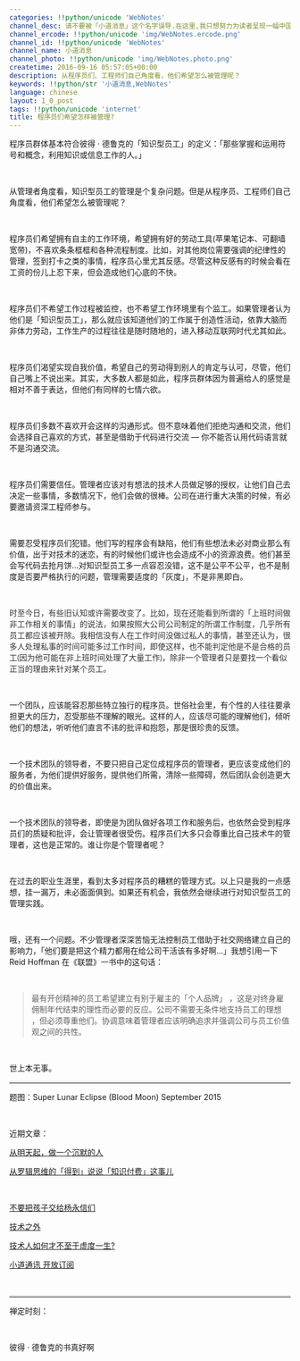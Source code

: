 ```yaml
---
categories: !!python/unicode 'WebNotes'
channel_desc: 请不要被「小道消息」这个名字误导.在这里,我只想努力为读者呈现一幅中国互联网的清明上河图.
channel_ercode: !!python/unicode 'img/WebNotes.ercode.png'
channel_id: !!python/unicode 'WebNotes'
channel_name: 小道消息
channel_photo: !!python/unicode 'img/WebNotes.photo.png'
createtime: 2016-09-16 05:57:05+00:00
description: 从程序员们、工程师们自己角度看，他们希望怎么被管理呢？
keywords: !!python/str '小道消息,WebNotes'
language: chinese
layout: 1_0_post
tags: !!python/unicode 'internet'
title: 程序员们希望怎样被管理?
---
```

<div class="rich_media_content" id="js_content">
<p>
         程序员群体基本符合彼得 · 德鲁克的「知识型员工」的定义：「那些掌握和运用符号和概念，利用知识或信息工作的人。」
        </p>
<p>
<br/>
</p>
<p>
         从管理者角度看，知识型员工的管理是个复杂问题。但是从程序员、工程师们自己角度看，他们希望怎么被管理呢？
        </p>
<p>
<br/>
</p>
<p>
         程序员们希望拥有自主的工作环境，希望拥有好的劳动工具(苹果笔记本、可翻墙宽带)，不喜欢条条框框和各种流程制度。比如，对其他岗位需要强调的纪律性的管理，签到打卡之类的事情，程序员心里尤其反感。尽管这种反感有的时候会看在工资的份儿上忍下来，但会造成他们心底的不快。
        </p>
<p>
<br/>
</p>
<p>
         程序员们不希望工作过程被监控，也不希望工作环境里有个监工。如果管理者认为他们是「知识型员工」，那么就应该知道他们的工作属于创造性活动，依靠大脑而非体力劳动，工作生产的过程往往是随时随地的，进入移动互联网时代尤其如此。
        </p>
<p>
<br/>
</p>
<p>
         程序员们渴望实现自我价值，希望自己的劳动得到别人的肯定与认可，尽管，他们自己嘴上不说出来。其实，大多数人都是如此，程序员群体因为普遍给人的感觉是相对不善于表达，但他们有同样的七情六欲。
        </p>
<p>
<br/>
</p>
<p>
         程序员们多数不喜欢开会这样的沟通形式。但不意味着他们拒绝沟通和交流，他们会选择自己喜欢的方式，甚至是借助于代码进行交流 — 你不能否认用代码语言就不是沟通交流。
        </p>
<p>
<br/>
</p>
<p>
         程序员们需要信任。管理者应该对有想法的技术人员做足够的授权，让他们自己去决定一些事情，多数情况下，他们会做的很棒。公司在进行重大决策的时候，有必要邀请资深工程师参与。
        </p>
<p>
<br/>
</p>
<p>
         需要忍受程序员们犯错。他们写的程序会有缺陷，他们有些想法未必对商业那么有价值，出于对技术的迷恋，有的时候他们或许也会造成不小的资源浪费。他们甚至会写代码去抢月饼…对知识型员工多一点容忍没错，这不是公平不公平，也不是制度是否要严格执行的问题，管理需要适度的「灰度」，不是非黑即白。
        </p>
<p>
<br/>
</p>
<p>
<span style="color: rgb(51, 51, 51); font-family: Lato, Helvetica, Arial, freesans, clean, sans-serif;">
          时至今日，有些旧认知或许需要改变了。比如，现在还能看到所谓的「上班时间做非工作相关的事情」的说法，如果按照大公司公司制定的所谓工作制度，几乎所有员工都应该被开除。我相信没有人在工作时间没做过私人的事情，甚至还认为，很多人处理私事的时间可能多过工作时间，即使这样，也不能判定他是不是合格的员工(因为他可能在非上班时间处理了大量工作)，除非一个管理者只是要找一个看似正当的理由来针对某个员工。
         </span>
</p>
<p>
<span style="color: rgb(51, 51, 51); font-family: Lato, Helvetica, Arial, freesans, clean, sans-serif;">
<br/>
</span>
</p>
<p>
         一个团队，应该能容忍那些特立独行的程序员。世俗社会里，有个性的人往往要承担更大的压力，忍受那些不理解的眼光。这样的人，应该尽可能的理解他们，倾听他们的想法，听听他们直言不讳的批评和抱怨，那是很珍贵的反馈。
        </p>
<p>
<br/>
</p>
<p>
         一个技术团队的领导者，不要只把自己定位成程序员的管理者，更应该变成他们的服务者，为他们提供好服务，提供他们所需，清除一些障碍，然后团队会创造更大的价值出来。
        </p>
<p>
<br/>
</p>
<p>
         一个技术团队的领导者，即使是为团队做好各项工作和服务后，也依然会受到程序员们的质疑和批评，会让管理者很受伤。程序员们大多只会尊重比自己技术牛的管理者，这也是正常的。谁让你是个管理者呢？
        </p>
<p>
<br/>
</p>
<p>
         在过去的职业生涯里，看到太多对程序员的糟糕的管理方式。以上只是我的一点感想，挂一漏万，未必面面俱到。如果还有机会，我依然会继续进行对知识型员工的管理实践。
        </p>
<p>
<br/>
</p>
<p>
         哦，还有一个问题。不少管理者深深苦恼无法控制员工借助于社交网络建立自己的影响力，「他们要是把这个精力都用在给公司干活该有多好啊…」我想引用一下 Reid Hoffman 在《联盟》一书中的这句话：
        </p>
<p>
<br/>
</p>
<blockquote>
<p>
          最有开创精神的员工希望建立有别于雇主的「个人品牌」 ，这是对终身雇佣制年代结束的理性而必要的反应。公司不需要无条件地支持员工的理想 ，但必须尊重他们。协调意味着管理者应该明确追求并强调公司与员工价值观之间的共性。
         </p>
</blockquote>
<p>
<br/>
</p>
<p>
         世上本无事。
        </p>
<hr style="font-family: Lato, Helvetica, Arial, freesans, clean, sans-serif; border-right-width: 0px; border-bottom-width: 0px; border-left-width: 0px; border-top-style: solid; border-top-color: rgb(234, 234, 234); height: 1px; margin-top: 1em; margin-bottom: 1em; color: rgb(51, 51, 51); white-space: normal;"/>
<p>
         题图：Super Lunar Eclipse (Blood Moon) September 2015
        </p>
<p>
<br/>
</p>
<p>
         近期文章：
        </p>
<p>
<a data_ue_src="http://mp.weixin.qq.com/s?__biz=MjM5ODIyMTE0MA==&amp;mid=2650968667&amp;idx=1&amp;sn=58e608344d97c3d671cc9257fba1d770&amp;chksm=bd3836608a4fbf761573e07b570175582fb5f623417c4e87fe536466b23f0869f98fd81afcab&amp;scene=21#wechat_redirect" href="http://mp.weixin.qq.com/s?__biz=MjM5ODIyMTE0MA==&amp;mid=2650968667&amp;idx=1&amp;sn=58e608344d97c3d671cc9257fba1d770&amp;chksm=bd3836608a4fbf761573e07b570175582fb5f623417c4e87fe536466b23f0869f98fd81afcab&amp;scene=21#wechat_redirect" target="_blank">
          从明天起，做一个沉默的人
         </a>
<br/>
</p>
<p>
<a data_ue_src="http://mp.weixin.qq.com/s?__biz=MjM5ODIyMTE0MA==&amp;mid=2650968661&amp;idx=1&amp;sn=7edda56bf5217748c49912f1280ac65f&amp;chksm=bd38366e8a4fbf78b5c5fb893d336add1c2960fd6d22ecb9e20ddcd4185e833ec1787571f56c&amp;scene=21#wechat_redirect" href="http://mp.weixin.qq.com/s?__biz=MjM5ODIyMTE0MA==&amp;mid=2650968661&amp;idx=1&amp;sn=7edda56bf5217748c49912f1280ac65f&amp;chksm=bd38366e8a4fbf78b5c5fb893d336add1c2960fd6d22ecb9e20ddcd4185e833ec1787571f56c&amp;scene=21#wechat_redirect" target="_blank">
          从罗辑思维的「得到」说说「知识付费」这事儿
         </a>
</p>
<p>
<br/>
</p>
<p>
<a data_ue_src="http://mp.weixin.qq.com/s?__biz=MjM5ODIyMTE0MA==&amp;mid=2650968660&amp;idx=1&amp;sn=07c9b9947b1f7d7b86c3cbe3b4c88b6f&amp;chksm=bd38366f8a4fbf79c1cea70add69b1733b73182d3c96900760567a680cecbe2b30ce0db5a100&amp;scene=21#wechat_redirect" href="http://mp.weixin.qq.com/s?__biz=MjM5ODIyMTE0MA==&amp;mid=2650968660&amp;idx=1&amp;sn=07c9b9947b1f7d7b86c3cbe3b4c88b6f&amp;chksm=bd38366f8a4fbf79c1cea70add69b1733b73182d3c96900760567a680cecbe2b30ce0db5a100&amp;scene=21#wechat_redirect" target="_blank">
          不要把孩子交给杨永信们
         </a>
<br/>
</p>
<p>
<a data_ue_src="http://mp.weixin.qq.com/s?__biz=MjM5ODIyMTE0MA==&amp;mid=2650968657&amp;idx=1&amp;sn=2eda8818b1f85aaa42fff60a27063a16&amp;chksm=bd38366a8a4fbf7cbd532abf8916fa6c982c9ae4d18ca7703a79817b7dbf6aee8d263952acff&amp;scene=21#wechat_redirect" href="http://mp.weixin.qq.com/s?__biz=MjM5ODIyMTE0MA==&amp;mid=2650968657&amp;idx=1&amp;sn=2eda8818b1f85aaa42fff60a27063a16&amp;chksm=bd38366a8a4fbf7cbd532abf8916fa6c982c9ae4d18ca7703a79817b7dbf6aee8d263952acff&amp;scene=21#wechat_redirect" target="_blank">
          技术之外
         </a>
<br/>
</p>
<p>
<a data_ue_src="http://mp.weixin.qq.com/s?__biz=MjM5ODIyMTE0MA==&amp;mid=2650968655&amp;idx=1&amp;sn=4ceb9d759d7cb2ae7f685f6e3236dffa&amp;chksm=bd3836748a4fbf6295b2d53f7b79027859eebe0c543afe5860b45aa18cb7d731c75c28d6456f&amp;scene=21#wechat_redirect" href="http://mp.weixin.qq.com/s?__biz=MjM5ODIyMTE0MA==&amp;mid=2650968655&amp;idx=1&amp;sn=4ceb9d759d7cb2ae7f685f6e3236dffa&amp;chksm=bd3836748a4fbf6295b2d53f7b79027859eebe0c543afe5860b45aa18cb7d731c75c28d6456f&amp;scene=21#wechat_redirect" target="_blank">
          技术人如何才不至于虚度一生?
         </a>
<br/>
</p>
<p>
<a data_ue_src="http://mp.weixin.qq.com/s?__biz=MjM5ODIyMTE0MA==&amp;mid=2650968631&amp;idx=2&amp;sn=c6e7d164beba9b795829789fa022a8b6&amp;chksm=bd38360c8a4fbf1a885d6f4e8f2cf66812fd07da1319c5e8bd9bf495591c8bc4226dcbb2381b&amp;scene=21#wechat_redirect" href="http://mp.weixin.qq.com/s?__biz=MjM5ODIyMTE0MA==&amp;mid=2650968631&amp;idx=2&amp;sn=c6e7d164beba9b795829789fa022a8b6&amp;chksm=bd38360c8a4fbf1a885d6f4e8f2cf66812fd07da1319c5e8bd9bf495591c8bc4226dcbb2381b&amp;scene=21#wechat_redirect" target="_blank">
          小道通讯 开放订阅
         </a>
<br/>
</p>
<p>
<br/>
</p>
<hr style="font-family: Lato, Helvetica, Arial, freesans, clean, sans-serif; border-right-width: 0px; border-bottom-width: 0px; border-left-width: 0px; border-top-style: solid; border-top-color: rgb(234, 234, 234); height: 1px; margin-top: 1em; margin-bottom: 1em; color: rgb(51, 51, 51); white-space: normal;"/>
<p>
         禅定时刻：
        </p>
<p>
<br/>
</p>
<p>
         彼得 · 德鲁克的书真好啊
        </p>
<p>
<br/>
</p>
</div>